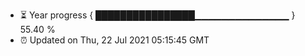 - ⏳ Year progress { ████████████████▁▁▁▁▁▁▁▁▁▁▁▁▁▁ } 55.40 %
- ⏰ Updated on Thu, 22 Jul 2021 05:15:45 GMT

